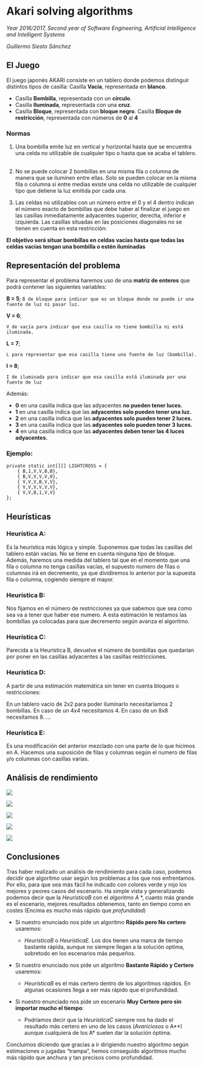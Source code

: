 # Akari solving algorithms

*Year 2016/2017, Second year of Software Engineering, Artificial Intelligence and Intelligent Systems*

*Guillermo Siesto Sánchez*

## El Juego

El juego japonés AKARI consiste en un tablero donde podemos distinguir distintos tipos de casilla: Casilla **Vacía**, representada en **blanco**.

- Casilla **Bombilla**, representada con un **círculo**.
- Casilla **Iluminada**, representada con una **cruz**. 
- Casilla **Bloque**, representada con **bloque negro**. Casilla **Bloque de restricción**, representada con números de **0** al **4** 

### Normas

1. Una bombilla emite luz en vertical y horizontal hasta que se encuentra una celda no utilizable de cualquier tipo o hasta que se acaba el tablero.   

2. No se puede colocar 2 bombillas en una misma fila o columna de manera que se iluminen entre ellas. Solo se pueden colocar en la misma fila o columna si entre medias existe una celda no utilizable de cualquier tipo que detiene la luz emitida por cada una.   

3. Las celdas no utilizables con un número entre el 0 y el 4 dentro indican el número exacto de bombillas que debe haber al finalizar el juego en las casillas inmediatamente adyacentes superior, derecha, inferior e izquierda. Las casillas situadas en las posiciones diagonales no se tienen en cuenta en esta restricción: 

**El objetivo será situar bombillas en celdas vacías hasta que todas las celdas vacías tengan una bombilla o estén iluminadas** 

## Representación del problema

Para representar el problema haremos uso de una **matriz de enteros** que podrá contener las siguientes variables:

**B = 5**;
`B de bloque para indicar que es un bloque donde no puede ir una fuente de luz ni pasar luz.`

**V = 6**;

`V de vacía para indicar que esa casilla no tiene bombilla ni está iluminada.`

**L = 7**;

`L para representar que esa casilla tiene una fuente de luz (bombilla).`

**I = 8**;

`I de iluminada para indicar que esa casilla está iluminada por una fuente de luz`

Además:

- **0** en una casilla indica que las adyacentes **no pueden tener luces.**
- **1** en una casilla indica que las **adyacentes solo pueden tener una luz.**
- **2** en una casilla indica que las **adyacentes solo pueden tener 2 luces.**
- **3** en una casilla indica que las **adyacentes solo pueden tener 3 luces.**
- **4** en una casilla indica que las **adyacentes deben tener las 4 luces adyacentes.**

### **Ejemplo:**

```
private static int[][] LIGHTCROSS = {
	{ B,1,V,V,B,B},
	{ B,V,V,V,V,0},
	{ V,V,V,B,V,V},
	{ V,V,V,V,V,V},
	{ V,V,B,1,V,V}
};
```

## Heurísticas

### **Heurística A:**

Es la heurística más lógica y simple. Suponemos que todas las casillas del tablero están vacías. No se tiene en cuenta ninguna tipo de bloque. Además, haremos una medida del tablero tal que en el momento que una fila o columna no tenga casillas vacías, el supuesto numero de filas o columnas irá en decremento, ya que dividiremos lo anterior por la supuesta fila o columna, cogiendo siempre el mayor.

### **Heurística B:**

Nos fijamos en el número de restricciones ya que sabemos que sea como sea va a tener que haber ese numero. A esta estimación le restamos las bombillas ya colocadas para que decremento según avanza el algoritmo.

### **Heurística C:**

Parecida a la Heurística B, devuelve el número de bombillas que quedarían por poner en las casillas adyacentes a las casillas restricciones.

### **Heurística D:**

A partir de una estimación matemática sin tener en cuenta bloques o restricciones:

En un tablero vacío de 2x2 para poder iluminarlo necesitaríamos 2 bombillas.
En caso de un 4x4 necesitamos 4.
En caso de un 8x8 necesitamos 8.
…

### **Heurística E:**

Es una modificación del anterior mezclado con una parte de lo que hicimos en A. Hacemos una suposición de filas y columnas según el numero de filas y/o columnas con casillas varias.

## Análisis de rendimiento

![](https://user-images.githubusercontent.com/6242946/59555601-491cfd80-8fb5-11e9-9ebb-f3c790f08db4.png)

![](https://user-images.githubusercontent.com/6242946/59555602-491cfd80-8fb5-11e9-805b-30527a54c9a3.png)

![](https://user-images.githubusercontent.com/6242946/59555603-491cfd80-8fb5-11e9-9e7c-16977d7bb6fd.png)

![](https://user-images.githubusercontent.com/6242946/59555604-49b59400-8fb5-11e9-86b9-fd167521f3c4.png)

![](https://user-images.githubusercontent.com/6242946/59555605-49b59400-8fb5-11e9-8d7a-109933c64279.png)

## Conclusiones

Tras haber realizado un análisis de rendimiento para cada caso, podemos decidir que algoritmo usar según los problemas a los que nos enfrentamos. Por ello, para que sea más fácil he indicado con colores verde y rojo los mejores y peores casos del escenario. Ha simple vista y generalizando podemos decir que la *HeurísticaB* con el *algoritmo A* *, cuanto más grande es el escenario, mejores resultados obtenemos, tanto en tiempo como en costes (Encima es mucho más rápido que *profundidad*)

- Si nuestro enunciado nos pide un algoritmo **Rápido pero No certero** usaremos:
  - *HeurísticaB* o *HeurísticaE.* Los dos tienen una marca de tiempo bastante rápida, aunque no siempre llegan a la solución optima, sobretodo en los escenarios más pequeños.

- Si nuestro enunciado nos pide un algoritmo **Bastante Rápido y Certero** usaremos:
  - *HeurísticaB* es el más certero dentro de los algoritmos rápidos. En algunas ocasiones llega a ser más rápido que el profundidad.
- Si nuestro enunciado nos pide un escenario **Muy Certero pero sin importar mucho el tiempo**:
  - Podríamos decir que la *HeurísticaC* siempre nos ha dado el resultado más certero en uno de los casos (*Avariciosos* o A**) aunque cualquiera de los A* suelen dar la solución óptima.

Concluimos diciendo que gracias a ir dirigiendo nuestro algoritmo según estimaciones o jugadas “trampa”, hemos conseguido algoritmos mucho más rápido que anchura y tan precisos como profundidad.

